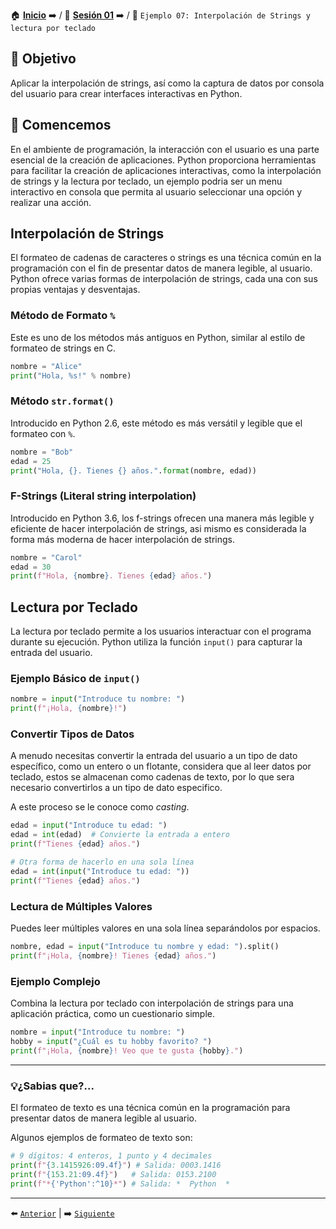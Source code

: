 🏠 [**Inicio**](../../Readme.md) ➡️ / 📖 [**Sesión 01**](../Readme.md) ➡️ / 📝 `Ejemplo 07: Interpolación de Strings y lectura por teclado`


## 🎯 Objetivo

Aplicar la interpolación de strings, así como la captura de datos por consola del usuario para crear interfaces interactivas en Python.

## 🚀 Comencemos

En el ambiente de programación, la interacción con el usuario es una parte esencial de la creación de aplicaciones. Python proporciona herramientas para facilitar la creación de aplicaciones interactivas, como la interpolación de strings y la lectura por teclado, un ejemplo podria ser un menu interactivo en consola que permita al usuario seleccionar una opción y realizar una acción.

## Interpolación de Strings

El formateo de cadenas de caracteres o strings es una técnica común en la programación con el fin de presentar datos de manera legible, al usuario. Python ofrece varias formas de interpolación de strings, cada una con sus propias ventajas y desventajas.

### Método de Formato `%`

Este es uno de los métodos más antiguos en Python, similar al estilo de formateo de strings en C.

```python
nombre = "Alice"
print("Hola, %s!" % nombre)
```

### Método `str.format()`

Introducido en Python 2.6, este método es más versátil y legible que el formateo con `%`.

```python
nombre = "Bob"
edad = 25
print("Hola, {}. Tienes {} años.".format(nombre, edad))
```

### F-Strings (Literal string interpolation)

Introducido en Python 3.6, los f-strings ofrecen una manera más legible y eficiente de hacer interpolación de strings, asi mismo es considerada la forma más moderna de hacer interpolación de strings.

```python
nombre = "Carol"
edad = 30
print(f"Hola, {nombre}. Tienes {edad} años.")
```

## Lectura por Teclado

La lectura por teclado permite a los usuarios interactuar con el programa durante su ejecución. Python utiliza la función `input()` para capturar la entrada del usuario.

### Ejemplo Básico de `input()`

```python
nombre = input("Introduce tu nombre: ")
print(f"¡Hola, {nombre}!")
```

### Convertir Tipos de Datos

A menudo necesitas convertir la entrada del usuario a un tipo de dato específico, como un entero o un flotante, considera que al leer datos por teclado, estos se almacenan como cadenas de texto, por lo que sera necesario convertirlos a un tipo de dato especifico.

A este proceso se le conoce como *casting*.

```python
edad = input("Introduce tu edad: ")
edad = int(edad)  # Convierte la entrada a entero
print(f"Tienes {edad} años.")

# Otra forma de hacerlo en una sola línea
edad = int(input("Introduce tu edad: "))
print(f"Tienes {edad} años.")
```

### Lectura de Múltiples Valores

Puedes leer múltiples valores en una sola línea separándolos por espacios.

```python
nombre, edad = input("Introduce tu nombre y edad: ").split()
print(f"¡Hola, {nombre}! Tienes {edad} años.")
```

### Ejemplo Complejo

Combina la lectura por teclado con interpolación de strings para una aplicación práctica, como un cuestionario simple.

```python
nombre = input("Introduce tu nombre: ")
hobby = input("¿Cuál es tu hobby favorito? ")
print(f"¡Hola, {nombre}! Veo que te gusta {hobby}.")
```

---

### 💡¿Sabias que?...

El formateo de texto es una técnica común en la programación para presentar datos de manera legible al usuario.

Algunos ejemplos de formateo de texto son:

<!-- Codigo Pytohn -->
```python
# 9 dígitos: 4 enteros, 1 punto y 4 decimales
print(f"{3.1415926:09.4f}") # Salida: 0003.1416
print(f"{153.21:09.4f}")   # Salida: 0153.2100
print(f"*{'Python':^10}*") # Salida: *  Python  *
```
---

⬅️ [`Anterior`](../Readme.md) | ➡️ [`Siguiente`](../../Sesion-02/Readme.md)
